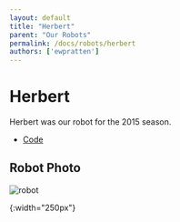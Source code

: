 ```yaml
---
layout: default
title: "Herbert"
parent: "Our Robots"
permalink: /docs/robots/herbert
authors: ['ewpratten']
---
```


# Herbert
Herbert was our robot for the 2015 season.

 - [Code](https://github.com/frc5024/RecycleRush)

## Robot Photo
![robot]

[robot]: /webdocs/assets/img/herbert.png
{:width="250px"}
